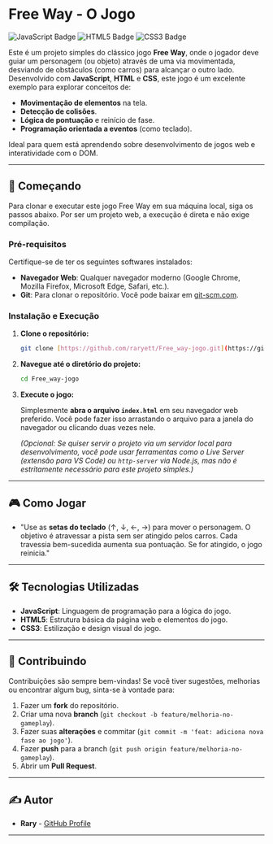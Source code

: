 # Free Way - O Jogo

![JavaScript Badge](https://img.shields.io/badge/JavaScript-F7DF1E?style=for-the-badge&logo=javascript&logoColor=black) ![HTML5 Badge](https://img.shields.io/badge/HTML5-E34F26?style=for-the-badge&logo=html5&logoColor=white) ![CSS3 Badge](https://img.shields.io/badge/CSS3-1572B6?style=for-the-badge&logo=css3&logoColor=white)

Este é um projeto simples do clássico jogo **Free Way**, onde o jogador deve guiar um personagem (ou objeto) através de uma via movimentada, desviando de obstáculos (como carros) para alcançar o outro lado. Desenvolvido com **JavaScript**, **HTML** e **CSS**, este jogo é um excelente exemplo para explorar conceitos de:

* **Movimentação de elementos** na tela.
* **Detecção de colisões**.
* **Lógica de pontuação** e reinício de fase.
* **Programação orientada a eventos** (como teclado).

Ideal para quem está aprendendo sobre desenvolvimento de jogos web e interatividade com o DOM.

---

## 🚀 Começando

Para clonar e executar este jogo Free Way em sua máquina local, siga os passos abaixo. Por ser um projeto web, a execução é direta e não exige compilação.

### Pré-requisitos

Certifique-se de ter os seguintes softwares instalados:

* **Navegador Web**: Qualquer navegador moderno (Google Chrome, Mozilla Firefox, Microsoft Edge, Safari, etc.).
* **Git**: Para clonar o repositório. Você pode baixar em [git-scm.com](https://git-scm.com/downloads).

### Instalação e Execução

1.  **Clone o repositório:**

    ```bash
    git clone [https://github.com/raryett/Free_way-jogo.git](https://github.com/raryett/Free_way-jogo.git)
    ```

2.  **Navegue até o diretório do projeto:**

    ```bash
    cd Free_way-jogo
    ```

3.  **Execute o jogo:**

    Simplesmente **abra o arquivo `index.html`** em seu navegador web preferido. Você pode fazer isso arrastando o arquivo para a janela do navegador ou clicando duas vezes nele.

    *(Opcional: Se quiser servir o projeto via um servidor local para desenvolvimento, você pode usar ferramentas como o Live Server (extensão para VS Code) ou `http-server` via Node.js, mas não é estritamente necessário para este projeto simples.)*

---

## 🎮 Como Jogar

* "Use as **setas do teclado** (↑, ↓, ←, →) para mover o personagem. O objetivo é atravessar a pista sem ser atingido pelos carros. Cada travessia bem-sucedida aumenta sua pontuação. Se for atingido, o jogo reinicia."

---

## 🛠️ Tecnologias Utilizadas

* **JavaScript**: Linguagem de programação para a lógica do jogo.
* **HTML5**: Estrutura básica da página web e elementos do jogo.
* **CSS3**: Estilização e design visual do jogo.

---

## 🤝 Contribuindo

Contribuições são sempre bem-vindas! Se você tiver sugestões, melhorias ou encontrar algum bug, sinta-se à vontade para:

1.  Fazer um **fork** do repositório.
2.  Criar uma nova **branch** (`git checkout -b feature/melhoria-no-gameplay`).
3.  Fazer suas **alterações** e commitar (`git commit -m 'feat: adiciona nova fase ao jogo'`).
4.  Fazer **push** para a branch (`git push origin feature/melhoria-no-gameplay`).
5.  Abrir um **Pull Request**.

---

## ✍️ Autor

* **Rary** - [GitHub Profile](https://github.com/raryett)

---

